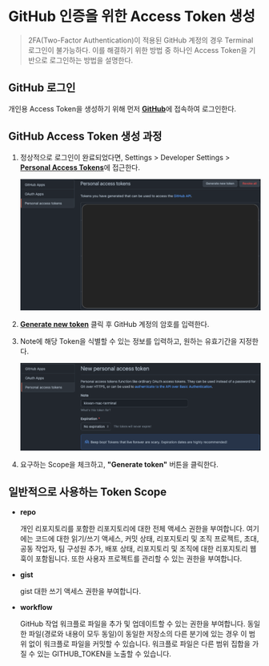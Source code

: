 # **GitHub 인증을 위한 Access Token 생성**

> 2FA(Two-Factor Authentication)이 적용된 GitHub 계정의 경우 Terminal 로그인이 불가능하다. 이를 해결하기 위한 방법 중 하나인 Access Token을 기반으로 로그인하는 방법을 설명한다.

## **GitHub 로그인**

개인용 Access Token을 생성하기 위해 먼저 [**GitHub**](https://github.com/login)에 접속하여 로그인한다.

## **GitHub Access Token 생성 과정**

1. 정상적으로 로그인이 완료되었다면, Settings > Developer Settings > [**Personal Access Tokens**](https://github.com/settings/tokens)에 접근한다.

   ![Personal Access Tokens](./img/github_personal_access_token.png)

2. [**Generate new token**](https://github.com/settings/tokens/new) 클릭 후 GitHub 계정의 암호를 입력한다.

3. Note에 해당 Token을 식별할 수 있는 정보를 입력하고, 원하는 유효기간을 지정한다.

   ![Personal Access Tokens](./img/github_generate_new_token.png)

4. 요구하는 Scope을 체크하고, **"Generate token"** 버튼을 클릭한다.

## **일반적으로 사용하는 Token Scope**

- **repo**

  개인 리포지토리를 포함한 리포지토리에 대한 전체 액세스 권한을 부여합니다. 여기에는 코드에 대한 읽기/쓰기 액세스, 커밋 상태, 리포지토리 및 조직 프로젝트, 초대, 공동 작업자, 팀 구성원 추가, 배포 상태, 리포지토리 및 조직에 대한 리포지토리 웹훅이 포함됩니다. 또한 사용자 프로젝트를 관리할 수 있는 권한을 부여합니다.

- **gist**

  gist 대한 쓰기 액세스 권한을 부여합니다.

- **workflow**

  GitHub 작업 워크플로 파일을 추가 및 업데이트할 수 있는 권한을 부여합니다. 동일한 파일(경로와 내용이 모두 동일)이 동일한 저장소의 다른 분기에 있는 경우 이 범위 없이 워크플로 파일을 커밋할 수 있습니다. 워크플로 파일은 다른 범위 집합을 가질 수 있는 GITHUB_TOKEN을 노출할 수 있습니다.
